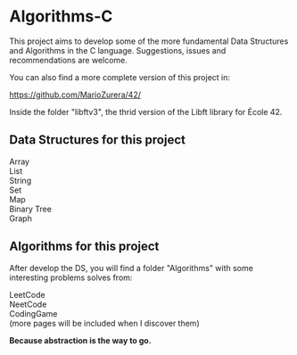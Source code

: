 # Algorithms-C
This project aims to develop some of the more fundamental Data Structures and Algorithms in the C language.
Suggestions, issues and recommendations are welcome.

You can also find a more complete version of this project in:

https://github.com/MarioZurera/42/

Inside the folder "libftv3", the thrid version of the Libft library for École 42.

## Data Structures for this project
Array  
List  
String  
Set  
Map  
Binary Tree  
Graph  


## Algorithms for this project

After develop the DS, you will find a folder "Algorithms" with some interesting problems solves from:

LeetCode  
NeetCode  
CodingGame  
(more pages will be included when I discover them)  


**Because abstraction is the way to go.**

